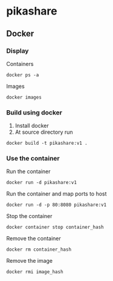 # pikashare


## Docker

### Display

Containers

`docker ps -a`

Images

`docker images`

### Build using docker

1. Install docker
1. At source directory run

`docker build -t pikashare:v1 .`

### Use the container

Run the container

`docker run -d pikashare:v1`

Run the container and map ports to host

`docker run -d -p 80:8080 pikashare:v1`

Stop the container

`docker container stop container_hash`

Remove the container

`docker rm container_hash`

Remove the image

`docker rmi image_hash`
